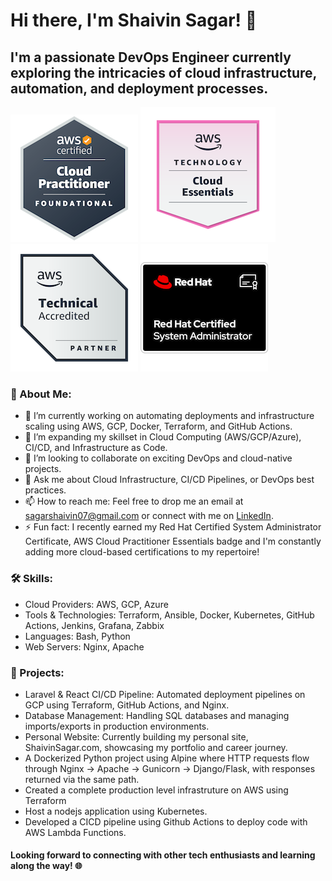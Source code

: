 # Hi there, I'm Shaivin Sagar! 👋
## I'm a passionate DevOps Engineer currently exploring the intricacies of cloud infrastructure, automation, and deployment processes.

![AWS-3](https://github.com/SagarShaivin/SagarShaivin/blob/main/aws-certified-cloud-practitioner%20(4).png) ![AWS-0](https://github.com/SagarShaivin/SagarShaivin/blob/main/aws-knowledge-cloud-essentials%20(2).png) ![AWS-1](https://github.com/SagarShaivin/SagarShaivin/blob/main/aws-partner-technical-accredited%20(1).png) ![RHCS_Badge](https://github.com/SagarShaivin/SagarShaivin/blob/main/red-hat-certified-system-administrator-rhcsa.png)

### 🚀 About Me:
- 🔭 I’m currently working on automating deployments and infrastructure scaling using AWS, GCP, Docker, Terraform, and GitHub Actions.
- 🌱 I’m expanding my skillset in Cloud Computing (AWS/GCP/Azure), CI/CD, and Infrastructure as Code.
- 👯 I’m looking to collaborate on exciting DevOps and cloud-native projects.
- 💬 Ask me about Cloud Infrastructure, CI/CD Pipelines, or DevOps best practices.
- 📫 How to reach me: Feel free to drop me an email at sagarshaivin07@gmail.com or connect with me on [LinkedIn](https://www.linkedin.com/in/shaivin-sagar-devops/).
- ⚡ Fun fact: I recently earned my Red Hat Certified System Administrator Certificate, AWS Cloud Practitioner Essentials badge and I'm constantly adding more cloud-based certifications to my repertoire!
### 🛠️ Skills:
- Cloud Providers: AWS, GCP, Azure
- Tools & Technologies: Terraform, Ansible, Docker, Kubernetes, GitHub Actions, Jenkins, Grafana, Zabbix
- Languages: Bash, Python
- Web Servers: Nginx, Apache
### 💼 Projects:
- Laravel & React CI/CD Pipeline: Automated deployment pipelines on GCP using Terraform, GitHub Actions, and Nginx.
- Database Management: Handling SQL databases and managing imports/exports in production environments.
- Personal Website: Currently building my personal site, ShaivinSagar.com, showcasing my portfolio and career journey.
- A Dockerized Python project using Alpine where HTTP requests flow through Nginx → Apache → Gunicorn → Django/Flask, with responses returned via the same path.
- Created a complete production level infrastruture on AWS using Terraform
- Host a nodejs application using Kubernetes.
- Developed a CICD pipeline using Github Actions to deploy code with AWS Lambda Functions.
 
#### Looking forward to connecting with other tech enthusiasts and learning along the way! 🌐

